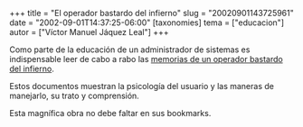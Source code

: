 +++
title = "El operador bastardo del infierno"
slug = "20020901143725961"
date = "2002-09-01T14:37:25-06:00"
[taxonomies]
tema = ["educacion"]
autor = ["Víctor Manuel Jáquez Leal"]
+++

Como parte de la educación de un administrador de sistemas es
indispensable leer de cabo a rabo las [memorias de un operador bastardo
del infierno](http://bofh.ntk.net/Bastard.html).

Estos documentos muestran la psicología del usuario y las maneras de
manejarlo, su trato y comprensión.

Esta magnífica obra no debe faltar en sus bookmarks.
